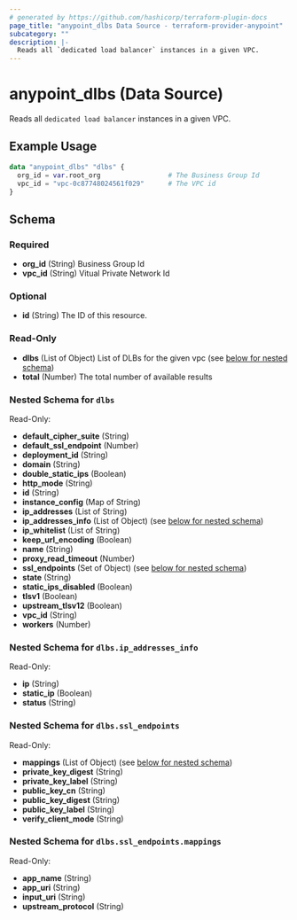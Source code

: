 ```yaml
---
# generated by https://github.com/hashicorp/terraform-plugin-docs
page_title: "anypoint_dlbs Data Source - terraform-provider-anypoint"
subcategory: ""
description: |-
  Reads all `dedicated load balancer` instances in a given VPC.
---
```


# anypoint_dlbs (Data Source)

Reads all `dedicated load balancer` instances in a given VPC.

## Example Usage

```terraform
data "anypoint_dlbs" "dlbs" {
  org_id = var.root_org                 # The Business Group Id
  vpc_id = "vpc-0c87748024561f029"      # The VPC id
}
```

<!-- schema generated by tfplugindocs -->
## Schema

### Required

- **org_id** (String) Business Group Id
- **vpc_id** (String) Vitual Private Network Id

### Optional

- **id** (String) The ID of this resource.

### Read-Only

- **dlbs** (List of Object) List of DLBs for the given vpc (see [below for nested schema](#nestedatt--dlbs))
- **total** (Number) The total number of available results

<a id="nestedatt--dlbs"></a>
### Nested Schema for `dlbs`

Read-Only:

- **default_cipher_suite** (String)
- **default_ssl_endpoint** (Number)
- **deployment_id** (String)
- **domain** (String)
- **double_static_ips** (Boolean)
- **http_mode** (String)
- **id** (String)
- **instance_config** (Map of String)
- **ip_addresses** (List of String)
- **ip_addresses_info** (List of Object) (see [below for nested schema](#nestedobjatt--dlbs--ip_addresses_info))
- **ip_whitelist** (List of String)
- **keep_url_encoding** (Boolean)
- **name** (String)
- **proxy_read_timeout** (Number)
- **ssl_endpoints** (Set of Object) (see [below for nested schema](#nestedobjatt--dlbs--ssl_endpoints))
- **state** (String)
- **static_ips_disabled** (Boolean)
- **tlsv1** (Boolean)
- **upstream_tlsv12** (Boolean)
- **vpc_id** (String)
- **workers** (Number)

<a id="nestedobjatt--dlbs--ip_addresses_info"></a>
### Nested Schema for `dlbs.ip_addresses_info`

Read-Only:

- **ip** (String)
- **static_ip** (Boolean)
- **status** (String)


<a id="nestedobjatt--dlbs--ssl_endpoints"></a>
### Nested Schema for `dlbs.ssl_endpoints`

Read-Only:

- **mappings** (List of Object) (see [below for nested schema](#nestedobjatt--dlbs--ssl_endpoints--mappings))
- **private_key_digest** (String)
- **private_key_label** (String)
- **public_key_cn** (String)
- **public_key_digest** (String)
- **public_key_label** (String)
- **verify_client_mode** (String)

<a id="nestedobjatt--dlbs--ssl_endpoints--mappings"></a>
### Nested Schema for `dlbs.ssl_endpoints.mappings`

Read-Only:

- **app_name** (String)
- **app_uri** (String)
- **input_uri** (String)
- **upstream_protocol** (String)


